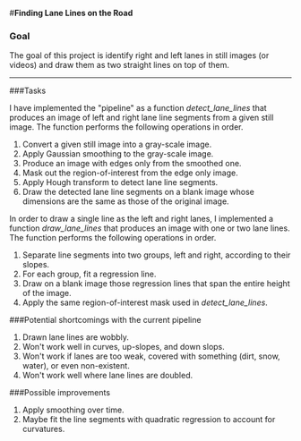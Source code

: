 #**Finding Lane Lines on the Road** 

### Goal

The goal of this project is identify right and left lanes in still images (or videos)
and draw them as two straight lines on top of them.

---

###Tasks

I have implemented the "pipeline" as a function *detect_lane_lines* that
produces an image of left and right lane line segments from a given still image.
The function performs the following operations in order.

1. Convert a given still image into a gray-scale image.
2. Apply Gaussian smoothing to the gray-scale image.
3. Produce an image with edges only from the smoothed one.
4. Mask out the region-of-interest from the edge only image.
5. Apply Hough transform to detect lane line segments.
6. Draw the detected lane line segments on a blank image whose dimensions are the same as those of the original image.

In order to draw a single line as the left and right lanes, I implemented a function *draw_lane_lines*
that produces an image with one or two lane lines. 
The function performs the following operations in order.

1. Separate line segments into two groups, left and right, according to their slopes.
2. For each group, fit a regression line.
3. Draw on a blank image those regression lines that span the entire height of the image.
4. Apply the same region-of-interest mask used in *detect_lane_lines*.

###Potential shortcomings with the current pipeline

1. Drawn lane lines are wobbly.
2. Won't work well in curves, up-slopes, and down slops.
3. Won't work if lanes are too weak, covered with something (dirt, snow, water), or even non-existent.
4. Won't work well where lane lines are doubled.

###Possible improvements

1. Apply smoothing over time.
2. Maybe fit the line segments with quadratic regression to account for curvatures.
